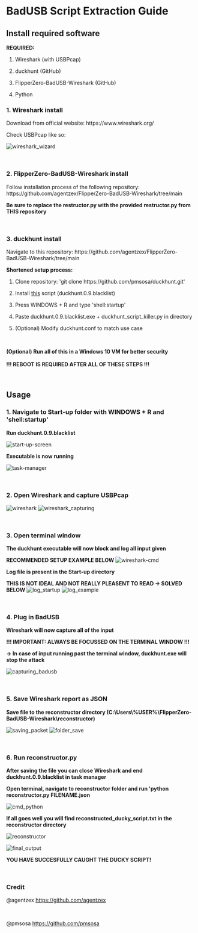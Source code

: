 <h1>BadUSB Script Extraction Guide</h1>

<h2>Install required software</h2>

**REQUIRED:**

1. <p>Wireshark (with USBPcap)</p>
2. <p>duckhunt (GitHub)</p>
3. <p>FlipperZero-BadUSB-Wireshark (GitHub)</p>
4. <p>Python</p>

<h3>1. Wireshark install</h3>

<p>Download from official website: https://www.wireshark.org/</p>
<p>Check USBPcap like so:</p>

![wireshark_wizard](https://raw.githubusercontent.com/larsje99/BadUSB_Script_Extractor/master/screenshots/wireshark_wizard.png)

<br>

<h3>2. FlipperZero-BadUSB-Wireshark install</h3>
<p>Follow installation process of the following repository: https://github.com/agentzex/FlipperZero-BadUSB-Wireshark/tree/main</p>

**<p>Be sure to replace the restructor.py with the provided restructor.py from THIS repository</p>**

<br>

<h3>3. duckhunt install</h3>
<p>Navigate to this repository: https://github.com/agentzex/FlipperZero-BadUSB-Wireshark/tree/main</p>

**Shortened setup process:**
1. <p>Clone repository: 'git clone https://github.com/pmsosa/duckhunt.git'</p>
2. Install [this](https://github.com/pmsosa/duckhunt/raw/master/builds/duckhunt.0.9.blacklist.exe) script (duckhunt.0.9.blacklist)
3. <p>Press WINDOWS + R and type 'shell:startup'</p>
4. <p>Paste duckhunt.0.9.blacklist.exe + duckhunt_script_killer.py in directory</p>
5. <p>(Optional) Modify duckhunt.conf to match use case</p>

<br>

**(Optional) Run all of this in a Windows 10 VM for better security**
<br>
<br>
**!!! REBOOT IS REQUIRED AFTER ALL OF THESE STEPS !!!**

<br>

<h2>Usage</h2>

**<h3>1. Navigate to Start-up folder with WINDOWS + R and 'shell:startup'</h3>**

**<p>Run duckhunt.0.9.blacklist</p>**
![start-up-screen](https://raw.githubusercontent.com/larsje99/BadUSB_Script_Extractor/master/screenshots/start-up-screen.png)

**<p>Executable is now running</p>**
![task-manager](https://raw.githubusercontent.com/larsje99/BadUSB_Script_Extractor/master/screenshots/task-manager.png)

<br>

**<h3>2. Open Wireshark and capture USBPcap</h3>**
![wireshark](https://raw.githubusercontent.com/larsje99/BadUSB_Script_Extractor/master/screenshots/wireshark.PNG)
![wireshark_capturing](https://raw.githubusercontent.com/larsje99/BadUSB_Script_Extractor/master/screenshots/wireshark_capturing.PNG)

<br>

**<h3>3. Open terminal window</h3>**

**<p>The duckhunt executable will now block and log all input given</p>**
**RECOMMENDED SETUP EXAMPLE BELOW**
![wireshark-cmd](https://raw.githubusercontent.com/larsje99/BadUSB_Script_Extractor/master/screenshots/wireshark_cmd.PNG)

**<p>Log file is present in the Start-up directory</p>**
**THIS IS NOT IDEAL AND NOT REALLY PLEASENT TO READ -> SOLVED BELOW**
![log_startup](https://raw.githubusercontent.com/larsje99/BadUSB_Script_Extractor/master/screenshots/log_startup.PNG)
![log_example](https://raw.githubusercontent.com/larsje99/BadUSB_Script_Extractor/master/screenshots/log_example.PNG)

<br>

**<h3>4. Plug in BadUSB</h3>**
**<p>Wireshark will now capture all of the input</p>**
**!!! IMPORTANT: ALWAYS BE FOCUSSED ON THE TERMINAL WINDOW !!!**
**<p>-> In case of input running past the terminal window, duckhunt.exe will stop the attack</p>**
![capturing_badusb](https://raw.githubusercontent.com/larsje99/BadUSB_Script_Extractor/master/screenshots/capturing_badusb.PNG)

<br>

**<h3>5. Save Wireshark report as JSON</h3>**
**<p>Save file to the reconstructor directory (C:\Users\\%USER%\FlipperZero-BadUSB-Wireshark\reconstructor)</p>**
![saving_packet](https://raw.githubusercontent.com/larsje99/BadUSB_Script_Extractor/master/screenshots/saving_packet.png)
![folder_save](https://raw.githubusercontent.com/larsje99/BadUSB_Script_Extractor/master/screenshots/wireshark_save.PNG)

<br>

**<h3>6. Run reconstructor.py</h3>**

**<p>After saving the file you can close Wireshark and end duckhunt.0.9.blacklist in task manager</p>**

**<p>Open terminal, navigate to reconstructor folder and run 'python reconstructor.py FILENAME.json</p>**
![cmd_python](https://raw.githubusercontent.com/larsje99/BadUSB_Script_Extractor/master/screenshots/cmd_python.PNG)

**<p>If all goes well you will find reconstructed_ducky_script.txt in the reconstructor directory</p>**
![reconstructor](https://raw.githubusercontent.com/larsje99/BadUSB_Script_Extractor/master/screenshots/reconstructor.PNG)

![final_output](https://raw.githubusercontent.com/larsje99/BadUSB_Script_Extractor/master/screenshots/final_output.PNG)

**YOU HAVE SUCCESFULLY CAUGHT THE DUCKY SCRIPT!**

<br>

**<h3>Credit</h3>**
@agentzex https://github.com/agentzex

<br>

@pmsosa https://github.com/pmsosa
